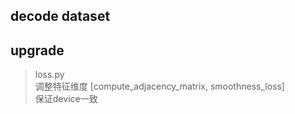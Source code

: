 ##  decode dataset

## 


## upgrade

> loss.py  
调整特征维度 [compute_adjacency_matrix, smoothness_loss]  
保证device一致